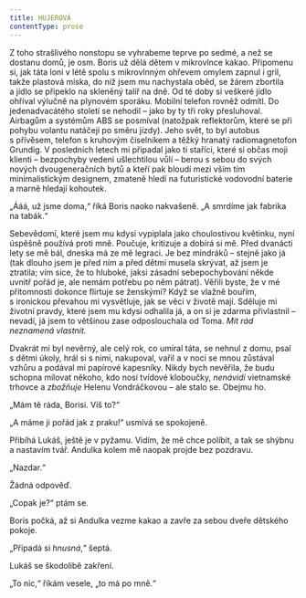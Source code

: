 ```yaml
---
title: HUJEROVÁ
contentType: prose
---
```


Z toho strašlivého nonstopu se vyhrabeme teprve po sedmé, a než se dostanu domů, je osm. Boris už dělá dětem v mikrovlnce kakao. Připomenu si, jak táta loni v létě spolu s mikrovlnným ohřevem omylem zapnul i gril, takže plastová miska, do níž jsem mu nachystala oběd, se žárem zbortila a jídlo se připeklo na skleněný talíř na dně. Od té doby si veškeré jídlo ohříval výlučně na plynovém sporáku. Mobilní telefon rovněž odmítl. Do jedenadvacátého století se nehodil – jako by ty tři roky přesluhoval. Airbagům a systémům ABS se posmíval (natožpak reflektorům, které se při pohybu volantu natáčejí po směru jízdy). Jeho svět, to byl autobus s přívěsem, telefon s kruhovým číselníkem a těžký hranatý radiomagnetofon Grundig. V posledních letech mi připadal jako ti staříci, které si občas moji klienti – bezpochyby vedeni ušlechtilou vůlí – berou s sebou do svých nových dvougeneračních bytů a kteří pak bloudí mezi vším tím minimalistickým designem, zmateně hledí na futuristické vodovodní baterie a marně hledají kohoutek.

„Ááá, už jsme doma,“ říká Boris naoko nakvašeně. „A smrdíme jak fabrika na tabák.“

Sebevědomí, které jsem mu kdysi vypiplala jako choulostivou květinku, nyní úspěšně používá proti mně. Poučuje, kritizuje a dobírá si mě. Před dvanácti lety se mě bál, dneska má ze mě legraci. Je bez mindráků – stejně jako já (tak dlouho jsem je před ním a před dětmi musela skrývat, až jsem je ztratila; vím sice, že to hluboké, jaksi zásadní sebepochybování někde uvnitř pořád je, ale nemám potřebu po něm pátrat). Věřili byste, že v mé přítomnosti dokonce flirtuje se ženskými? Když se vlažně bouřím, s ironickou převahou mi vysvětluje, jak se věci v životě mají. Sděluje mi životní pravdy, které jsem mu kdysi odhalila já, a on si je zdarma přivlastnil – nevadí, já jsem to většinou zase odposlouchala od Toma. _Mít rád neznamená vlastnit._

Dvakrát mi byl nevěrný, ale celý rok, co umíral táta, se nehnul z domu, psal s dětmi úkoly, hrál si s nimi, nakupoval, vařil a v noci se mnou zůstával vzhůru a podával mi papírové kapesníky. Nikdy bych nevěřila, že budu schopna milovat někoho, kdo nosí tvídové kloboučky, _nenávidí_ vietnamské trhovce a _zbožňuje_ Helenu Vondráčkovou – ale stalo se. Obejmu ho.

„Mám tě ráda, Borisi. Víš to?“

„A máme ji pořád jak z praku!“ usmívá se spokojeně.

Přibíhá Lukáš, ještě je v pyžamu. Vidím, že mě chce políbit, a tak se shýbnu a nastavím tvář. Andulka kolem mě naopak projde bez pozdravu.

„Nazdar.“

Žádná odpověď.

„Copak je?“ ptám se.

Boris počká, až si Andulka vezme kakao a zavře za sebou dveře dětského pokoje.

„Připadá si _hnusná_,“ šeptá.

Lukáš se škodolibě zakření.

„To nic,“ říkám vesele, „to má po mně.“
